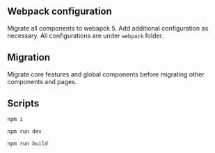 ## Webpack configuration
Migrate all components to webapck 5. Add additional configuration as necessary. All configurations are under ```webpack``` folder.

## Migration
Migrate core features and global components before migrating other components and pages. 

## Scripts
```
npm i

npm run dev  

npm run build
```

